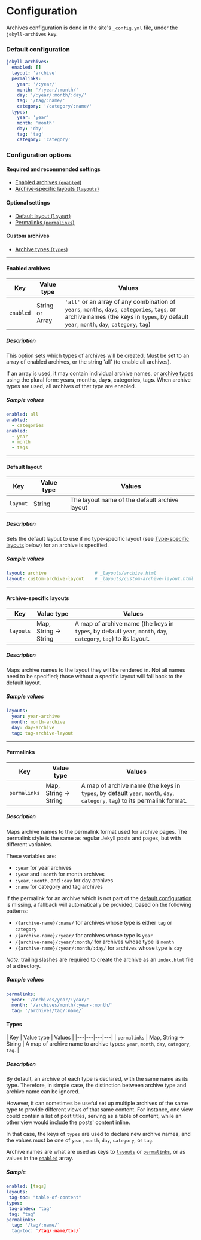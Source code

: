 # Configuration

Archives configuration is done in the site's `_config.yml` file, under the `jekyll-archives` key.

### Default configuration
```yml
jekyll-archives:
  enabled: []
  layout: 'archive'
  permalinks:
    year: '/:year/'
    month: '/:year/:month/'
    day: '/:year/:month/:day/'
    tag: '/tag/:name/'
    category: '/category/:name/'
  types:
    year: 'year'
    month: 'month'
    day: 'day'
    tag: 'tag'
    category: 'category'
```

### Configuration options

#### Required and recommended settings
- [Enabled archives (`enabled`)](#enabled-archives)
- [Archive-specific layouts (`layouts`)](#archive-specific-layouts)

#### Optional settings
- [Default layout (`layout`)](#default-layout)
- [Permalinks (`permalinks`)](#permalinks)

#### Custom archives
- [Archive types (`types`)](#types)

---

#### Enabled archives
| Key       | Value type      | Values |
|-----------|-----------------|--------|
| `enabled` | String or Array | `'all'` or an array of any combination of `years`, `months`, `days`, `categories`, `tags`, or archive names (the keys in `types`, by default `year`, `month`, `day`, `category`, `tag`) |

##### Description
This option sets which types of archives will be created. Must be set to an array of enabled archives, or the string 'all' (to enable all archives).

If an array is used, it may contain individual archive names, or [archive types](#types) using the plural form: year**s**, month**s**, day**s**, categor**ies**, tag**s**. When archive types are used, all archives of that type are enabled.
##### Sample values
```yml
enabled: all
enabled:
  - categories
enabled:
  - year
  - month
  - tags
```

---

#### Default layout
| Key      | Value type | Values |
|----------|------------|--------|
| `layout` | String     | The layout name of the default archive layout |

##### Description
Sets the default layout to use if no type-specific layout (see [Type-specific layouts](#type-specific-layouts) below) for an archive is specified.
##### Sample values
```yml
layout: archive                  # _layouts/archive.html
layout: custom-archive-layout    # _layouts/custom-archive-layout.html
```

---

#### Archive-specific layouts
| Key       | Value type                | Values |
|-----------|---------------------------|--------|
| `layouts` | Map, String &rarr; String | A map of archive name (the keys in `types`, by default `year`, `month`, `day`, `category`, `tag`) to its layout. |

##### Description
Maps archive names to the layout they will be rendered in. Not all names need to be specified; those without a specific layout will fall back to the default layout.
##### Sample values
```yml
layouts:
  year: year-archive
  month: month-archive
  day: day-archive
  tag: tag-archive-layout
```

---

#### Permalinks
| Key          | Value type                | Values |
|--------------|---------------------------|--------|
| `permalinks` | Map, String &rarr; String | A map of archive name (the keys in `types`, by default `year`, `month`, `day`, `category`, `tag`) to its permalink format. |

##### Description
Maps archive names to the permalink format used for archive pages. The permalink style is the same as regular Jekyll posts and pages, but with different variables.

These variables are:
* `:year` for year archives
* `:year` and `:month` for month archives
* `:year`, `:month`, and `:day` for day archives
* `:name` for category and tag archives

If the permalink for an archive which is not part of the [default configuration](#default_configuration) is missing, a fallback will automatically be provided, based on the following patterns:
* `/{archive-name}/:name/` for archives whose type is either `tag` or `category`
* `/{archive-name}/:year/` for archives whose type is `year`
* `/{archive-name}/:year/:month/` for archives whose type is `month`
* `/{archive-name}/:year/:month/:day/` for archives whose type is `day`

*Note:* trailing slashes are required to create the archive as an `index.html` file of a directory.
##### Sample values
```yml
permalinks:
  year: '/archives/year/:year/'
  month: '/archives/month/:year-:month/'
  tag: '/archives/tag/:name/`
```

#### Types
| Key | Value type | Values |
|---|---|---|---|
| `permalinks` | Map, String &rarr; String | A map of archive name to archive types: `year`, `month`, `day`, `category`, `tag`. |
##### Description
By default, an archive of each type is declared, with the same name as its type. Therefore, in simple case, the distinction between archive type and archive name can be ignored.

However, it can sometimes be useful set up multiple archives of the same type to provide different views of that same content. For instance, one view could contain a list of post titles, serving as a table of content, while an other view would include the posts' content inline.

In that case, the keys of `types` are used to declare new archive names, and the values must be one of `year`, `month`, `day`, `category`, or `tag`.

Archive names are what are used as keys to [`layouts`](#archive-specific-layouts) or [`permalinks`](#permalinks), or as values in the [`enabled`](#enabled-archives) array.

##### Sample
```yml
enabled: [tags]
layouts:
 tag-toc: "table-of-content"
types:
 tag-index: "tag"
 tag: "tag"
permalinks:
  tag: '/tag/:name/`
  tag-toc: '/tag/:name/toc/`
```
